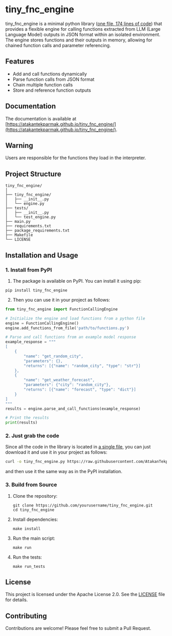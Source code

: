# tiny_fnc_engine

tiny_fnc_engine is a minimal python library ([one file, 174 lines of code](https://github.com/AtakanTekparmak/tiny_fnc_engine/blob/main/tiny_fnc_engine/engine.py)) that provides a flexible engine for calling functions extracted from LLM (Large Language Model) outputs in JSON format within an isolated environment. The engine stores functions and their outputs in memory, allowing for chained function calls and parameter referencing.

## Features

- Add and call functions dynamically
- Parse function calls from JSON format
- Chain multiple function calls
- Store and reference function outputs

## Documentation

The documentation is available at [https://atakantekparmak.github.io/tiny_fnc_engine/](https://atakantekparmak.github.io/tiny_fnc_engine/).

## Warning

Users are responsible for the functions they load in the interpreter.

## Project Structure

```
tiny_fnc_engine/
│
├── tiny_fnc_engine/
│   ├── __init__.py
│   └── engine.py
├── tests/
│   ├── __init__.py
│   └── test_engine.py
├── main.py
├── requirements.txt
├── package_requirements.txt
├── Makefile
└── LICENSE
```

## Installation and Usage

### 1. Install from PyPI

1. The package is available on PyPI. You can install it using pip:
```
pip install tiny_fnc_engine
```
2. Then you can use it in your project as follows:
```python
from tiny_fnc_engine import FunctionCallingEngine

# Initialize the engine and load functions from a python file
engine = FunctionCallingEngine()
engine.add_functions_from_file('path/to/functions.py')

# Parse and call functions from an example model response
example_response = """
[
    {
        "name": "get_random_city",
        "parameters": {},
        "returns": [{"name": "random_city", "type": "str"}]
    },
    {
        "name": "get_weather_forecast",
        "parameters": {"city": "random_city"},  
        "returns": [{"name": "forecast", "type": "dict"}]
    }
]
"""
results = engine.parse_and_call_functions(example_response)

# Print the results
print(results)
```

### 2. Just grab the code

Since all the code in the library is located in [a single file](https://github.com/AtakanTekparmak/tiny_fnc_engine/blob/main/tiny_fnc_engine/engine.py), you can just download it and use it in your project as follows:
```bash
curl -o tiny_fnc_engine.py https://raw.githubusercontent.com/AtakanTekparmak/tiny_fnc_engine/main/tiny_fnc_engine/engine.py
```
and then use it the same way as in the PyPI installation.

### 3. Build from Source
1. Clone the repository:
   ```
   git clone https://github.com/yourusername/tiny_fnc_engine.git
   cd tiny_fnc_engine
   ```

2. Install dependencies:
   ```
   make install
   ```

3. Run the main script:
    ```
    make run
    ```

4. Run the tests:
    ```
    make run_tests
    ```

## License

This project is licensed under the Apache License 2.0. See the [LICENSE](LICENSE) file for details.

## Contributing

Contributions are welcome! Please feel free to submit a Pull Request.